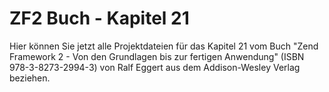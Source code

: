 ZF2 Buch - Kapitel 21
=====================

Hier können Sie jetzt alle Projektdateien für das Kapitel 21 vom Buch
"Zend Framework 2 - Von den Grundlagen bis zur fertigen Anwendung"
(ISBN 978-3-8273-2994-3) von Ralf Eggert aus dem Addison-Wesley 
Verlag beziehen.

